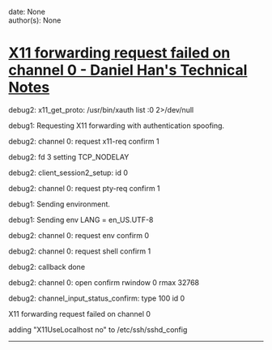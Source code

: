 
date: None  
author(s): None  

# [X11 forwarding request failed on channel 0 - Daniel Han's Technical Notes](https://sites.google.com/site/xiangyangsite/home/technical-tips/linux-unix/common-tips/x11-forwarding-request-failed-on-channel-0)

debug2: x11_get_proto: /usr/bin/xauth list :0 2>/dev/null

debug1: Requesting X11 forwarding with authentication spoofing.

debug2: channel 0: request x11-req confirm 1

debug2: fd 3 setting TCP_NODELAY

debug2: client_session2_setup: id 0

debug2: channel 0: request pty-req confirm 1

debug1: Sending environment.

debug1: Sending env LANG = en_US.UTF-8

debug2: channel 0: request env confirm 0

debug2: channel 0: request shell confirm 1

debug2: callback done

debug2: channel 0: open confirm rwindow 0 rmax 32768

debug2: channel_input_status_confirm: type 100 id 0

X11 forwarding request failed on channel 0

adding "X11UseLocalhost no" to /etc/ssh/sshd_config  
  
---

